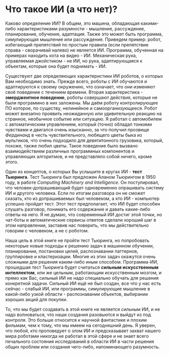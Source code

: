 Что такое ИИ (а что нет)?
=========================
Каково определение ИИ? В общем, это машина, обладающая какими-либо характеристиками разумности - мышление, рассуждение, планирование, обучение, адаптация. Также это может быть программа, симулирующая мышление или рассуждение. Приведем пример: робот, избегающий препятствий по простым правила (если препятствие справа - сворачивай налево) не является ИИ. Программа, обученная на примерах находить кота на видео - ИИ. Механическая рука, управляемая джойстиком - не ИИ, но рука, адаптирующаяся к объектам, которые она будет поднимать - ИИ.

Существуют две определяющих характеристики ИИ роботов, о которых Вам необходимо знать. Прежде всего, роботы с ИИ обучаются и адаптируются к своему окружению, что означает, что они изменяют своё поведение с течением времени. Вторая характеристика - **эмерджентное поведение**, роботы совершают действия, которые не были программно в них заложены. Мы даём роботу контролирующее ПО которое, по существу, нелинейное и самоорганизующееся. Робот может внезапно проявить неожиданную или удивительную реакцию на странное, необычное событие или ситуацию. Я работал с автомобилем с автоматическим управлением, который (точно) обладал тонкими чувствами и двигался очень изысканно, за что получил прозвище *Фердинанд* в честь чувствительного, любящего цветы быка из мультиков, что очень подходило для девятитонного грузовика, который, похоже, также любил цветы. Такое поведение было вызвано взаимодействием различных программных компонентов и управляющих алгоритмов, и не представляло собой ничего, кроме этого.

Один из концептов, о которых Вы услышите в кругах ИИ - **тест Тьюринга**. Тест Тьюринга был предложен Аланом Тьюрингом в 1950 году, в работе *Computing Machinery and Intelligence*. Он постулировал, что человек-допрашивающий будет одновременно опрашивать систему ИИ и другого человека. Если по итогам разговора он не сможет сказать, кто из допрашиваемых был человеком, а кто ИИ - компьютер успешно пройдет тест. Этот тест предполагает, что ИИ будет способен слушать разговор, понимать его содержание и давать какие-либо ответы на него. Я не думаю, что современный ИИ достиг этой точки, но чат-боты и автоматические сервисы ответов сделали хороший шаг в этом направлении, заставив нас поверить, что мы действительно говорим с человеком, а не с роботом.

Наша цель в этой книге не пройти тест Тьюринга, но попробовать некоторые новые подходы к решению задач в машинном обучении, планировании, постановки целей, распознавании паттернов, группировке и кластеризации. Многие из этих задач окажутся очень сложными для решения каким-либо иным способом. Программа-ИИ, прошедшая тест Тьюринга будет считаться **сильным искусственным интеллектом**, или же цельным, работающим искусственным мозгом, и прямо как Вас, сильный ИИ не надо специально обучать для решения конкретной задачи. Сильный ИИ ещё не был создан, все что у нас есть сейчас - слабый ИИ, или программы, симулирующие мышление в какой-либо узкой области - распознавании объектов, выбирании хороших акций для покупки.

То, что мы будет создавать в этой книге не является сильным ИИ, и не надо волноваться, что наши создания разовьются и выйдут из под контроля. Это больше относится к научной фантастике и плохим фильмам, чем к тому, что мы имеем на сегодняшний день. Я уверен, что любой, кто проповедует о злом ИИ и предсказывает захват нашего мира роботами никогда не работал в этой сфере и не знает всего печального состояния исследований в области ИИ в части решения общих проблем или создания чего-либо, напоминающего разумность.
